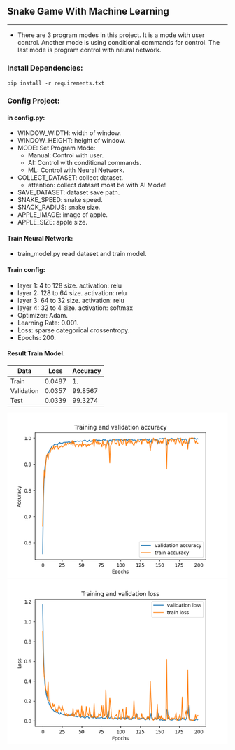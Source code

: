 ## Snake Game With Machine Learning

---

- There are 3 program modes in this project. It is a mode with user control. Another mode is using conditional commands
  for control. The last mode is program control with neural network.

### Install Dependencies:

```shell
pip install -r requirements.txt
```

### Config Project:

#### in config.py:

- WINDOW_WIDTH: width of window.
- WINDOW_HEIGHT: height of window.
- MODE: Set Program Mode:
    - Manual: Control with user.
    - AI: Control with conditional commands.
    - ML: Control with Neural Network.
- COLLECT_DATASET: collect dataset.
    - attention: collect dataset most be with AI Mode!
- SAVE_DATASET: dataset save path.
- SNAKE_SPEED: snake speed.
- SNACK_RADIUS: snake size.
- APPLE_IMAGE: image of apple.
- APPLE_SIZE: apple size.

#### Train Neural Network:

- train_model.py read dataset and train model.

#### Train config:

- layer 1: 4 to 128 size. activation: relu
- layer 2: 128 to 64 size. activation: relu
- layer 3: 64 to 32 size. activation: relu
- layer 4: 32 to 4 size. activation: softmax
- Optimizer: Adam.
- Learning Rate: 0.001.
- Loss: sparse categorical crossentropy.
- Epochs: 200.

#### Result Train Model.

| Data       | Loss   | Accuracy |
|------------|--------|----------|
| Train      | 0.0487 | 1.       |
| Validation | 0.0357 | 99.8567  |
| Test       | 0.0339 | 99.3274  |

![image](results/train_val_accuracy.png)
![image](results/train_val_loss.png)
